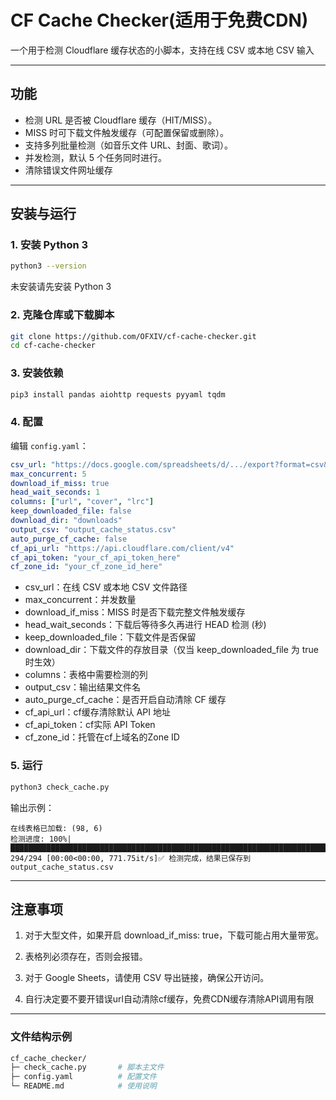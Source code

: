 # CF Cache Checker(适用于免费CDN)

一个用于检测 Cloudflare 缓存状态的小脚本，支持在线 CSV 或本地 CSV 输入

---

## 功能

- 检测 URL 是否被 Cloudflare 缓存（HIT/MISS）。
- MISS 时可下载文件触发缓存（可配置保留或删除）。
- 支持多列批量检测（如音乐文件 URL、封面、歌词）。
- 并发检测，默认 5 个任务同时进行。
- 清除错误文件网址缓存

---

## 安装与运行

### 1. 安装 Python 3

```bash
python3 --version
```
未安装请先安装 Python 3
### 2. 克隆仓库或下载脚本
```bash
git clone https://github.com/OFXIV/cf-cache-checker.git
cd cf-cache-checker
```
### 3. 安装依赖
```bash
pip3 install pandas aiohttp requests pyyaml tqdm
```
### 4. 配置
编辑 `config.yaml`：

```yaml
csv_url: "https://docs.google.com/spreadsheets/d/.../export?format=csv&gid=0"
max_concurrent: 5
download_if_miss: true
head_wait_seconds: 1
columns: ["url", "cover", "lrc"]
keep_downloaded_file: false
download_dir: "downloads"
output_csv: "output_cache_status.csv"
auto_purge_cf_cache: false 
cf_api_url: "https://api.cloudflare.com/client/v4"  
cf_api_token: "your_cf_api_token_here"             
cf_zone_id: "your_cf_zone_id_here"                 
```
- csv_url：在线 CSV 或本地 CSV 文件路径
- max_concurrent：并发数量
- download_if_miss：MISS 时是否下载完整文件触发缓存
- head_wait_seconds：下载后等待多久再进行 HEAD 检测 (秒)
- keep_downloaded_file：下载文件是否保留
- download_dir：下载文件的存放目录（仅当 keep_downloaded_file 为 true 时生效）
- columns：表格中需要检测的列
- output_csv：输出结果文件名
- auto_purge_cf_cache：是否开启自动清除 CF 缓存
- cf_api_url：cf缓存清除默认 API 地址
- cf_api_token：cf实际 API Token
- cf_zone_id：托管在cf上域名的Zone ID
### 5. 运行
```bash
python3 check_cache.py
```
输出示例：
```arduino
在线表格已加载: (98, 6)
检测进度: 100%|███████████████████████████████████████████████████████████████████████████████████████████████████████████| 294/294 [00:00<00:00, 771.75it/s]✅ 检测完成，结果已保存到 output_cache_status.csv
```
---
## 注意事项

1. 对于大型文件，如果开启 download_if_miss: true，下载可能占用大量带宽。

2. 表格列必须存在，否则会报错。

3. 对于 Google Sheets，请使用 CSV 导出链接，确保公开访问。

4. 自行决定要不要开错误url自动清除cf缓存，免费CDN缓存清除API调用有限
---
### 文件结构示例
```bash
cf_cache_checker/
├─ check_cache.py       # 脚本主文件
├─ config.yaml          # 配置文件
└─ README.md            # 使用说明

```

